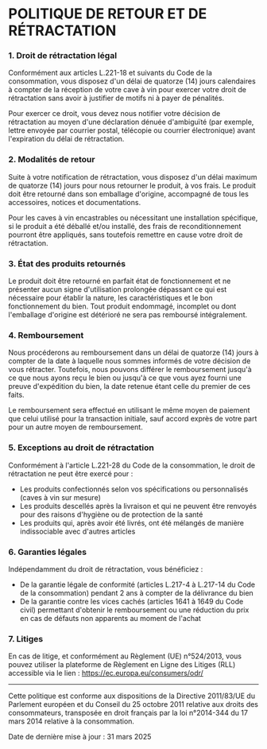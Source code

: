 # POLITIQUE DE RETOUR ET DE RÉTRACTATION

### 1. Droit de rétractation légal

Conformément aux articles L.221-18 et suivants du Code de la consommation, vous disposez d'un délai de quatorze (14) jours calendaires à compter de la réception de votre cave à vin pour exercer votre droit de rétractation sans avoir à justifier de motifs ni à payer de pénalités.

Pour exercer ce droit, vous devez nous notifier votre décision de rétractation au moyen d'une déclaration dénuée d'ambiguïté (par exemple, lettre envoyée par courrier postal, télécopie ou courrier électronique) avant l'expiration du délai de rétractation.

### 2. Modalités de retour

Suite à votre notification de rétractation, vous disposez d'un délai maximum de quatorze (14) jours pour nous retourner le produit, à vos frais. Le produit doit être retourné dans son emballage d'origine, accompagné de tous les accessoires, notices et documentations.

Pour les caves à vin encastrables ou nécessitant une installation spécifique, si le produit a été déballé et/ou installé, des frais de reconditionnement pourront être appliqués, sans toutefois remettre en cause votre droit de rétractation.

### 3. État des produits retournés

Le produit doit être retourné en parfait état de fonctionnement et ne présenter aucun signe d'utilisation prolongée dépassant ce qui est nécessaire pour établir la nature, les caractéristiques et le bon fonctionnement du bien. Tout produit endommagé, incomplet ou dont l'emballage d'origine est détérioré ne sera pas remboursé intégralement.

### 4. Remboursement

Nous procéderons au remboursement dans un délai de quatorze (14) jours à compter de la date à laquelle nous sommes informés de votre décision de vous rétracter. Toutefois, nous pouvons différer le remboursement jusqu'à ce que nous ayons reçu le bien ou jusqu'à ce que vous ayez fourni une preuve d'expédition du bien, la date retenue étant celle du premier de ces faits.

Le remboursement sera effectué en utilisant le même moyen de paiement que celui utilisé pour la transaction initiale, sauf accord exprès de votre part pour un autre moyen de remboursement.

### 5. Exceptions au droit de rétractation

Conformément à l'article L.221-28 du Code de la consommation, le droit de rétractation ne peut être exercé pour :
- Les produits confectionnés selon vos spécifications ou personnalisés (caves à vin sur mesure)
- Les produits descellés après la livraison et qui ne peuvent être renvoyés pour des raisons d'hygiène ou de protection de la santé
- Les produits qui, après avoir été livrés, ont été mélangés de manière indissociable avec d'autres articles

### 6. Garanties légales

Indépendamment du droit de rétractation, vous bénéficiez :
- De la garantie légale de conformité (articles L.217-4 à L.217-14 du Code de la consommation) pendant 2 ans à compter de la délivrance du bien
- De la garantie contre les vices cachés (articles 1641 à 1649 du Code civil) permettant d'obtenir le remboursement ou une réduction du prix en cas de défauts non apparents au moment de l'achat

### 7. Litiges

En cas de litige, et conformément au Règlement (UE) n°524/2013, vous pouvez utiliser la plateforme de Règlement en Ligne des Litiges (RLL) accessible via le lien : https://ec.europa.eu/consumers/odr/

---

Cette politique est conforme aux dispositions de la Directive 2011/83/UE du Parlement européen et du Conseil du 25 octobre 2011 relative aux droits des consommateurs, transposée en droit français par la loi n°2014-344 du 17 mars 2014 relative à la consommation.

Date de dernière mise à jour : 31 mars 2025

